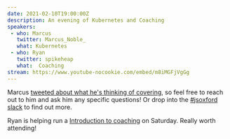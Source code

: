 ```yaml
---
date: 2021-02-10T19:00:00Z
description: An evening of Kubernetes and Coaching
speakers:
 - who: Marcus
   twitter: Marcus_Noble_
   what: Kubernetes
 - who: Ryan
   twitter: spikeheap
   what:  Coaching
stream: https://www.youtube-nocookie.com/embed/m8iMGFjVgGg
---
```


Marcus [tweeted about what he's thinking of covering](https://twitter.com/Marcus_Noble_/status/1356600550230548481), so feel free to reach out to him and ask him any specific questions! Or drop into the [#jsoxford slack](https://digitaloxford.slack.com/archives/C0UURPG9H/p1612466756040900) to find out more.

Ryan is helping run a [Introduction to coaching](https://ti.to/slate-horse/introduction-to-coaching-feb-2021) on Saturday. Really worth attending!
